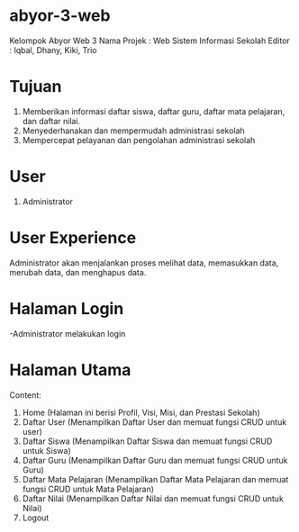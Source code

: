 # abyor-3-web
Kelompok Abyor Web 3
Nama Projek : Web Sistem Informasi Sekolah
Editor : Iqbal, Dhany, Kiki, Trio

# Tujuan
1. Memberikan informasi daftar siswa, daftar guru, daftar mata pelajaran, dan  daftar nilai.
2. Menyederhanakan dan mempermudah administrasi sekolah
3. Mempercepat pelayanan dan pengolahan administrasi sekolah


# User
1. Administrator

# User Experience
Administrator akan menjalankan proses melihat data, memasukkan data, merubah data, dan menghapus data.


# Halaman Login
-Administrator melakukan login

# Halaman Utama

Content:

1. Home (Halaman ini berisi Profil, Visi, Misi, dan Prestasi Sekolah)
2. Daftar User (Menampilkan Daftar User dan memuat fungsi CRUD untuk user)
3. Daftar Siswa (Menampilkan Daftar Siswa dan memuat fungsi CRUD untuk Siswa)
4. Daftar Guru (Menampilkan Daftar Guru dan memuat fungsi CRUD untuk Guru)
5. Daftar Mata Pelajaran (Menampilkan Daftar Mata Pelajaran dan memuat fungsi CRUD untuk Mata Pelajaran)
6. Daftar Nilai (Menampilkan Daftar Nilai dan memuat fungsi CRUD untuk Nilai)
7. Logout
